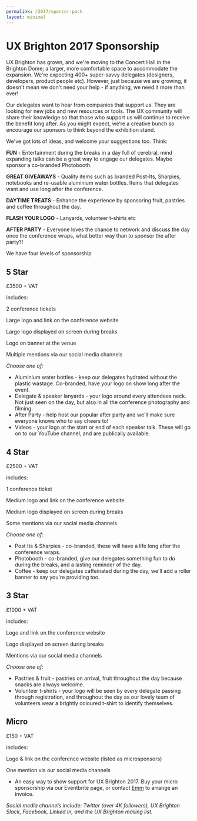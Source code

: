 ```yaml
---
permalink: /2017/sponsor-pack
layout: minimal
---
```

# UX Brighton 2017 Sponsorship

UX Brighton has grown, and we're moving to the Concert Hall in the Brighton Dome; a larger, more comfortable space to accommodate the expansion. We're expecting 400+ super-savvy delegates (designers, developers, product people etc). However, just because we are growing, it doesn't mean we don't need your help - if anything, we need it more than ever!

Our delegates want to hear from companies that support us. They are looking for new jobs and new resources or tools. The UX community will share their knowledge so that those who support us will continue to receive the benefit long after. As you might expect, we’re a creative bunch so encourage our sponsors to think beyond the exhibition stand.

We've got lots of ideas, and welcome your suggestions too. Think:

**FUN** - Entertainment during the breaks in a day full of cerebral, mind expanding talks can be a great way to engage our delegates. Maybe sponsor a co-branded Photobooth.

**GREAT GIVEAWAYS** - Quality items such as branded Post-Its, Sharpies, notebooks and re-usable aluminium water bottles. Items that delegates want and use long after the conference.

**DAYTIME TREATS** - Enhance the experience by sponsoring fruit, pastries and coffee throughout the day.

**FLASH YOUR LOGO** - Lanyards, volunteer t-shirts etc

**AFTER PARTY** - Everyone loves the chance to network and discuss the day once the conference wraps, what better way than to sponsor the after party?!

We have four levels of sponsorship 

## 5 Star

£3500 + VAT

includes:

2 conference tickets

Large logo and link on the conference website

Large logo displayed on screen during breaks

Logo on banner at the venue

Multiple mentions via our social media channels

*Choose one of:*

* Aluminium water bottles - keep our delegates hydrated without the plastic wastage. Co-branded, have your logo on show long after the event.
* Delegate & speaker lanyards - your logo around every attendees neck. Not just seen on the day, but also in all the conference photography and filming.
* After Party - help host our popular after party and we'll make sure everyone knows who to say cheers to!
* Videos - your logo at the start or end of each speaker talk. These will go on to our YouTube channel, and are publically available.

## 4 Star

£2500 + VAT

includes:

1 conference ticket

Medium logo and link on the conference website

Medium logo displayed on screen during breaks

Some mentions via our social media channels

*Choose one of:*

* Post Its & Sharpies - co-branded, these will have a life long after the conference wraps.
* Photobooth - co-branded, give our delegates something fun to do during the breaks, and a lasting reminder of the day.
* Coffee - keep our delegates caffeinated during the day, we'll add a roller banner to say you're providing too.

## 3 Star

£1000 + VAT

includes:

Logo and link on the conference website

Logo displayed on screen during breaks

Mentions via our social media channels

*Choose one of:*

* Pastries & fruit - pastries on arrival, fruit throughout the day because snacks are always welcome.
* Volunteer t-shirts - your logo will be seen by every delegate passing through registration, and throughout the day as our lovely team of volunteers wear a brightly coloured t-shirt to identify themselves.

## Micro

£150 + VAT

includes:

Logo & link on the conference website (listed as microsponsors)

One mention via our social media channels

* An easy way to show support for UX Brighton 2017. Buy your micro sponsorship via our Eventbrite page, or contact [Emm](mailto:emmeline@uxbrighton.org.uk) to arrange an invoice.

*Social media channels include: Twitter (over 4K followers), UX Brighton Slack, Facebook, Linked In, and the UX Brighton mailing list.*



